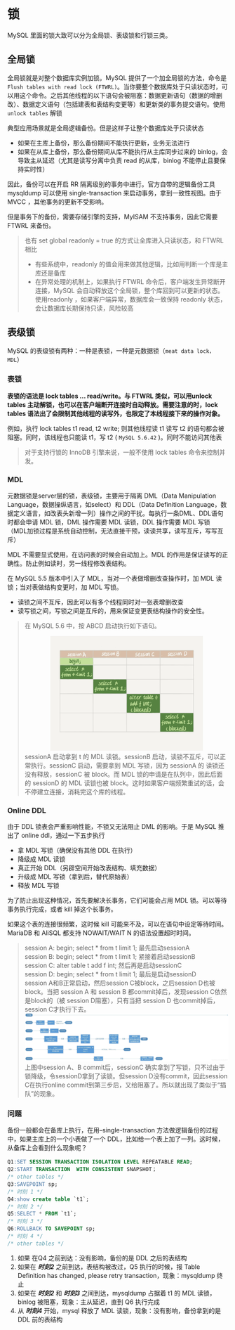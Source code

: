 # 锁

MySQL 里面的锁大致可以分为全局锁、表级锁和行锁三类。

## 全局锁

全局锁就是对整个数据库实例加锁。MySQL 提供了一个加全局锁的方法，命令是 ```Flush tables with read lock (FTWRL)```。当你要整个数据库处于只读状态时，可以用这个命令。之后其他线程的以下语句会被阻塞：数据更新语句（数据的增删改）、数据定义语句（包括建表和表结构变更等）和更新类的事务提交语句。使用 ```unlock tables``` 解锁

典型应用场景就是全局逻辑备份。但是这样子让整个数据库处于只读状态
* 如果在主库上备份，那么备份期间不能执行更新，业务无法进行
* 如果在从库上备份，那么备份期间从库不能执行从主库同步过来的 binlog，会导致主从延迟（尤其是读写分离中负责 read 的从库，binlog 不能停止且要保持实时性）

因此，备份可以在开启 RR 隔离级别的事务中进行。官方自带的逻辑备份工具 mysqldump 可以使用 single-transaction 来启动事务，拿到一致性视图。由于 MVCC ，其他事务的更新不受影响。

但是事务下的备份，需要存储引擎的支持，MyISAM 不支持事务，因此它需要 FTWRL 来备份。

> 也有 set global readonly = true 的方式让全库进入只读状态，和 FTWRL 相比
> * 有些系统中，readonly 的值会用来做其他逻辑，比如用判断一个库是主库还是备库
> * 在异常处理的机制上，如果执行 FTWRL 命令后，客户端发生异常断开连接，MySQL 会自动释放这个全局锁，整个库回到可以更新的状态。使用readonly ，如果客户端异常，数据库会一致保持 readonly 状态，会让数据库长期保持只读，风险较高

## 表级锁

MySQL 的表级锁有两种：一种是表锁，一种是元数据锁（```meat data lock，MDL```）

### 表锁

**表锁的语法是 lock tables ... read/write。与 FTWRL 类似，可以用unlock tables 主动解锁，也可以在客户端断开连接时自动释放。需要注意的时，lock tables 语法出了会限制其他线程的读写外，也限定了本线程接下来的操作对象。**

例如，执行 lock tables t1 read, t2 write; 则其他线程读 t1 读写 t2 的语句都会被阻塞。同时，该线程也只能读 t1，写 t2 ( ```MySQL 5.6.42``` )。同时不能访问其他表

> 对于支持行锁的 InnoDB 引擎来说，一般不使用 lock tables 命令来控制并发。

### MDL

元数据锁是server层的锁，表级锁，主要用于隔离 DML（Data Manipulation Language，数据操纵语言，如select）和 DDL（Data Definition Language，数据定义语言，如改表头新增一列）操作之间的干扰。每执行一条DML、DDL语句时都会申请 MDL 锁，DML 操作需要 MDL 读锁，DDL 操作需要 MDL 写锁（MDL加锁过程是系统自动控制，无法直接干预，读读共享，读写互斥，写写互斥）

MDL 不需要显式使用，在访问表的时候会自动加上。MDL 的作用是保证读写的正确性。防止例如读时，另一线程修改表结构。

在 MySQL 5.5 版本中引入了 MDL，当对一个表做增删改查操作时，加 MDL 读锁；当对表做结构变更时，加 MDL 写锁。
* 读锁之间不互斥，因此可以有多个线程同时对一张表增删改查
* 读写锁之间，写锁之间是互斥的，用来保证变更表结构操作的安全性。

> 在 MySQL 5.6 中，按 ABCD 启动执行如下语句。
> <div style="width: 75%; margin: 0 auto">
>    <img src="../../../picture/sql/mysql/base/7cf6a3bf90d72d1f0fc156ececdfb0ce.webp"/>
> </div>
> sessionA 启动拿到 t 的 MDL 读锁。sessionB 启动，读锁不互斥，可以正常执行。sessionC 启动，需要拿到 MDL 写锁，因为 sessionA 的 读锁还没有释放，sessionC 被 block。而 MDL 锁的申请是在队列中，因此后面的 sessionD 的 MDL 读锁也被 block。这时如果客户端频繁重试的话，会不停建立连接，消耗完这个库的线程。


### Online DDL
由于 DDL 锁表会严重影响性能，不锁又无法阻止 DML 的影响。于是 MySQL 推出了 online ddl，通过一下五步执行
* 拿 MDL 写锁（确保没有其他 DDL 在执行）
* 降级成 MDL 读锁
* 真正开始 DDL（另辟空间开始改表结构、填充数据）
* 升级成 MDL 写锁（拿到后，替代原始表）
* 释放 MDL 写锁

为了防止出现这种情况，首先要解决长事务，它们可能会占用 MDL 锁。可以等待事务执行完成，或者 kill 掉这个长事务。

如果这个表的连接很频繁，这时候 kill 可能来不及，可以在语句中设定等待时间。MariaDB 和 AliSQL 都支持 NOWAIT/WAIT N 的语法设置超时时间。

> session A: begin; select * from t limit 1; 最先启动sessionA<br>
session B: begin; select * from t limit 1; 紧接着启动sessionB<br>
session C: alter table t add f int; 然后再是启动sessionC<br>
session D: begin; select * from t limit 1; 最后是启动sessionD<br>
> session A和B正常启动，然后session C被block，之后session D也被block。当把 session A 和 session B 都commit掉后，发现session C依然是block的（被 session D阻塞），只有当把 session D 也commit掉后，session C才执行下去。
> <img src="../../../picture/sql/mysql/base/2019071820433258.jpg"/>
> 上图中session A、B commit后，sessionC 确实拿到了写锁，只不过由于锁降级，令sessionD拿到了读锁。但session D没有commit，因此session C在执行online commit到第三步后，又给阻塞了。所以就出现了类似于“插队”的现象。

### 问题

备份一般都会在备库上执行，在用–single-transaction 方法做逻辑备份的过程中，如果主库上的一个小表做了一个 DDL，比如给一个表上加了一列。这时候，从备库上会看到什么现象呢？

```sql
Q1:SET SESSION TRANSACTION ISOLATION LEVEL REPEATABLE READ;
Q2:START TRANSACTION  WITH CONSISTENT SNAPSHOT；
/* other tables */
Q3:SAVEPOINT sp;
/* 时刻 1 */
Q4:show create table `t1`;
/* 时刻 2 */
Q5:SELECT * FROM `t1`;
/* 时刻 3 */
Q6:ROLLBACK TO SAVEPOINT sp;
/* 时刻 4 */
/* other tables */
```
1. 如果 在Q4 之前到达：没有影响，备份的是 DDL 之后的表结构
2. 如果在 ***时刻2*** 之前到达，表结构被改过，Q5 执行的时候，报 Table Definition has changed, please retry transaction，现象：mysqldump 终止
3. 如果在 ***时刻2*** 和 ***时刻3*** 之间到达，mysqldump 占据着 t1 的 MDL 读锁，binlog 被阻塞，现象：主从延迟，直到 Q6 执行完成
4. 从 ***时刻4*** 开始，mysql 释放了 MDL 读锁，现象：没有影响，备份拿到的是 DDL 前的表结构


<link rel="stylesheet" type="text/css" href="../../style.css" >